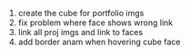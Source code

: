 1) create the cube for portfolio imgs
2) fix problem where face shows wrong link
3) link all proj imgs and link to faces
4) add border anam when hovering cube face
